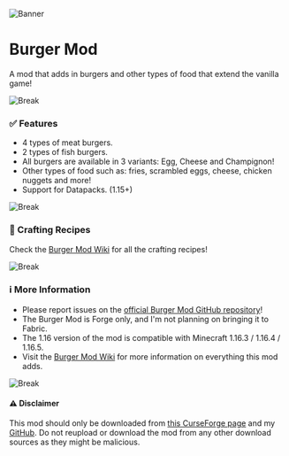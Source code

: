 ![Banner](https://i.postimg.cc/xdPcMj9W/background-burgermod-2-0-bricks.png)
# Burger Mod
A mod that adds in burgers and other types of food that extend the vanilla game!

![Break](https://i.postimg.cc/J0dGdpgm/break.png)
### ✅ Features
* 4 types of meat burgers.
* 2 types of fish burgers.
* All burgers are available in 3 variants: Egg, Cheese and Champignon!
* Other types of food such as: fries, scrambled eggs, cheese, chicken nuggets and more!
* Support for Datapacks. (1.15+)

![Break](https://i.postimg.cc/J0dGdpgm/break.png)
### 🔨 Crafting Recipes
Check the [Burger Mod Wiki](https://github.com/Autovw/BurgerMod/wiki/Crafting-Recipes) for all the crafting recipes!

![Break](https://i.postimg.cc/J0dGdpgm/break.png)
### ℹ More Information
* Please report issues on the [official Burger Mod GitHub repository](https://github.com/Autovw/BurgerMod/issues)!
* The Burger Mod is Forge only, and I'm not planning on bringing it to Fabric.
* The 1.16 version of the mod is compatible with Minecraft 1.16.3 / 1.16.4 / 1.16.5.
* Visit the [Burger Mod Wiki](https://github.com/Autovw/BurgerMod/wiki) for more information on everything this mod adds.

![Break](https://i.postimg.cc/J0dGdpgm/break.png)
#### ⚠️ Disclaimer
This mod should only be downloaded from [this CurseForge page](https://www.curseforge.com/minecraft/mc-mods/autovws-burger-mod) and my [GitHub](https://github.com/Autovw/BurgerMod/releases).
Do not reupload or download the mod from any other download sources as they might be malicious.
